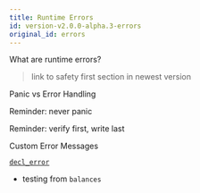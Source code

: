 ```yaml
---
title: Runtime Errors
id: version-v2.0.0-alpha.3-errors
original_id: errors
---
```


What are runtime errors?
> link to safety first section in newest version

Panic vs Error Handling

Reminder: never panic

Reminder: verify first, write last

Custom Error Messages

[`decl_error`](https://crates.parity.io/frame_support/macro.decl_error.html)

* testing from `balances`